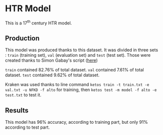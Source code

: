 # HTR Model
This is a 17<sup>th</sup> century HTR model.

## Production

This model was produced thanks to this dataset. It was divided in three sets : `train` (training set), `val` (evaluation set) and `test` (test set). Those were created thanks to Simon Gabay's script ([here](https://github.com/gabays/Cours_2020_01_Strasbourg/blob/master/randomise_data.py))

`train` contained 82.76% of total dataset. `val` contained 7.61% of total dataset. `test` contained 9.62% of total dataset.

Kraken was used thanks to line command `ketos train -t train.txt -e val.txt -u NFKD -f alto` for training, then `ketos test -m model -f alto -e test.txt` to test it.

## Results
This model has 96% accuracy, according to training part, but only 91% according to test part.
